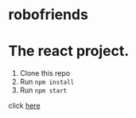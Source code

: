# robofriends

# The react project. 

1. Clone this repo
2. Run `npm install`
3. Run `npm start`


click [here](https://davidirankunda.github.io/robofreinds/)

